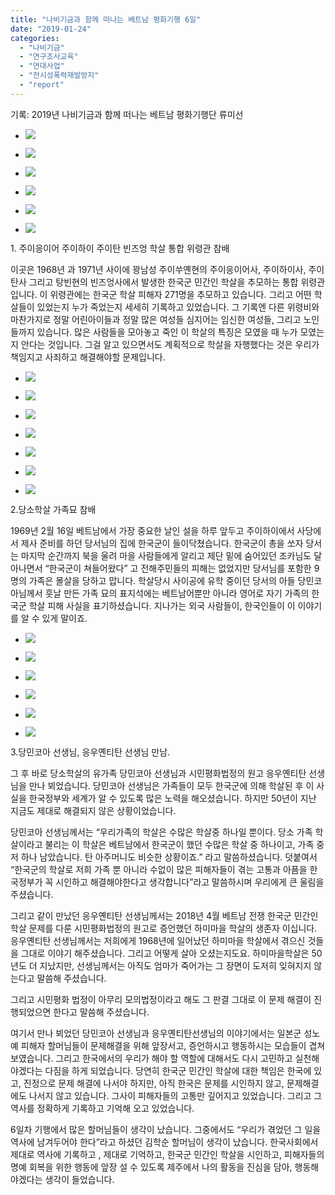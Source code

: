 ```yaml
---
title: "나비기금과 함께 떠나는 베트남 평화기행 6일"
date: "2019-01-24"
categories: 
  - "나비기금"
  - "연구조사교육"
  - "연대사업"
  - "전시성폭력재발방지"
  - "report"
---
```


기록: 2019년 나비기금과 함께 떠나는 베트남 평화기행단 류미선

- ![](http://womenandwar.net/kr/wp-content/uploads/2019/01/DSC03342-1024x683.jpg)
    
- ![](http://womenandwar.net/kr/wp-content/uploads/2019/01/DSC03345-1024x683.jpg)
    
- ![](http://womenandwar.net/kr/wp-content/uploads/2019/01/DSC03382-1024x683.jpg)
    
- ![](http://womenandwar.net/kr/wp-content/uploads/2019/01/DSC03367-1-1024x683.jpg)
    
- ![](http://womenandwar.net/kr/wp-content/uploads/2019/01/DSC03365-1024x683.jpg)
    
- ![](http://womenandwar.net/kr/wp-content/uploads/2019/01/DSC03374-1024x683.jpg)
    

1\. 주이응이어 주이하이 주이탄 빈즈엉 학살 통합 위령관 참배

이곳은 1968년 과 1971년 사이에 꽝남성 주이쑤옌현의 주이응이어사, 주이하이사, 주이탄사 그리고 탕빈현의 빈즈엉사에서 발생한 한국군 민간인 학살을 추모하는 통합 위령관입니다. 이 위령관에는 한국군 학살 피해자 271명을 추모하고 있습니다. 그리고 어떤 학살들이 있었는지 누가 죽었는지 세세히 기록하고 있었습니다. 그 기록엔 다른 위령비와 마찬가지로 정말 어린아이들과 정말 많은 여성들 심지어는 임신한 여성들, 그리고 노인들까지 있습니다. 많은 사람들을 모아놓고 죽인 이 학살의 특징은 모였을 때 누가 모였는지 안다는 것입니다. 그걸 알고 있으면서도 계획적으로 학살을 자행했다는 것은 우리가 책임지고 사죄하고 해결해야할 문제입니다.

- ![](http://womenandwar.net/kr/wp-content/uploads/2019/01/DSC03385-1024x683.jpg)
    
- ![](http://womenandwar.net/kr/wp-content/uploads/2019/01/DSC03388-1024x683.jpg)
    
- ![](http://womenandwar.net/kr/wp-content/uploads/2019/01/DSC03405-1024x683.jpg)
    
- ![](http://womenandwar.net/kr/wp-content/uploads/2019/01/DSC03406-1024x683.jpg)
    
- ![](http://womenandwar.net/kr/wp-content/uploads/2019/01/DSC03407-1024x683.jpg)
    
- ![](http://womenandwar.net/kr/wp-content/uploads/2019/01/20190122_112323-1024x768.jpg)
    
- ![](http://womenandwar.net/kr/wp-content/uploads/2019/01/DSC03410-1024x683.jpg)
    

2.당소학살 가족묘 참배

1969년 2월 16일 베트남에서 가장 중요한 날인 설을 하루 앞두고 주이하이에서 사당에서 제사 준비를 하던 당서님의 집에 한국군이 들이닥쳤습니다. 한국군이 총을 쏘자 당서는 마지막 순간까지 북을 울려 마을 사람들에게 알리고 제단 밑에 숨어있던 조카님도 달아나면서 “한국군이 쳐들어왔다” 고 전해주민들의 피해는 없었지만 당서님를 포함한 9명의 가족은 몰살을 당하고 맙니다. 학살당시 사이공에 유학 중이던 당서의 아들 당민코아님께서 훗날 만든 가족 묘의 표지석에는 베트남어뿐만 아니라 영어로 자기 가족의 한국군 학살 피해 사실을 표기하셨습니다. 지나가는 외국 사람들이, 한국인들이 이 이야기를 알 수 있게 말이죠.

- ![](http://womenandwar.net/kr/wp-content/uploads/2019/01/DSC03420-1024x683.jpg)
    
- ![](http://womenandwar.net/kr/wp-content/uploads/2019/01/DSC03430-1024x683.jpg)
    
- ![](http://womenandwar.net/kr/wp-content/uploads/2019/01/DSC03632-1024x683.jpg)
    
- ![](http://womenandwar.net/kr/wp-content/uploads/2019/01/DSC03779-1024x683.jpg)
    
- ![](http://womenandwar.net/kr/wp-content/uploads/2019/01/DSC03691-1024x683.jpg)
    
- ![](http://womenandwar.net/kr/wp-content/uploads/2019/01/20190122_164534-1024x768.jpg)
    

3.당민코아 선생님, 응우옌티탄 선생님 만남.

그 후 바로 당소학살의 유가족 당민코아 선생님과 시민평화법정의 원고 응우옌티탄 선생님을 만나 뵈었습니다. 당민코아 선생님은 가족들이 모두 한국군에 의해 학살된 후 이 사실을 한국정부와 세계가 알 수 있도록 많은 노력을 해오셨습니다. 하지만 50년이 지난 지금도 제대로 해결되지 않은 상황이었습니다.

당민코아 선생님께서는 “우리가족의 학살은 수많은 학살중 하나일 뿐이다. 당소 가족 학살이라고 불리는 이 학살은 베트남에서 한국군이 했던 수많은 학살 중 하나이고, 가족 중 저 하나 남았습니다. 탄 아주머니도 비슷한 상황이죠.” 라고 말씀하셨습니다. 덧붙여서 “한국군의 학살로 저희 가족 뿐 아니라 수없이 많은 피해자들이 겪는 고통과 아픔을 한국정부가 꼭 시인하고 해결해야한다고 생각합니다”라고 말씀하시며 우리에게 큰 울림을 주셨습니다.

그리고 같이 만났던 응우옌티탄 선생님께서는 2018년 4월 베트남 전쟁 한국군 민간인 학살 문제를 다룬 시민평화법정의 원고로 증언했던 하미마을 학살의 생존자 이십니다. 응우옌티탄 선생님께서는 저희에게 1968년에 일어났던 하미마을 학살에서 겪으신 것들을 그대로 이야기 해주셨습니다. 그리고 어떻게 살아 오셨는지도요. 하미마을학살은 50년도 더 지났지만, 선생님께서는 아직도 엄마가 죽어가는 그 장면이 도저히 잊혀지지 않는다고 말씀해 주셨습니다.

그리고 시민평화 법정이 아무리 모의법정이라고 해도 그 판결 그대로 이 문제 해결이 진행되었으면 한다고 말씀해 주셨습니다.

여기서 만나 뵈었던 당민코아 선생님과 응우옌티탄선생님의 이야기에서는 일본군 성노예 피해자 할머님들이 문제해결을 위해 앞장서고, 증언하시고 행동하시는 모습들이 겹쳐 보였습니다. 그리고 한국에서의 우리가 해야 할 역할에 대해서도 다시 고민하고 실천해야겠다는 다짐을 하게 되었습니다. 당연히 한국군 민간인 학살에 대한 책임은 한국에 있고, 진정으로 문제 해결에 나서야 하지만, 아직 한국은 문제를 시인하지 않고, 문제해결에도 나서지 않고 있습니다. 그사이 피해자들의 고통만 깊어지고 있었습니다. 그리고 그 역사를 정확하게 기록하고 기억해 오고 있었습니다.

6일차 기행에서 많은 할머님들이 생각이 났습니다. 그중에서도 “우리가 겪었던 그 일을 역사에 남겨두어야 한다”라고 하셨던 김학순 할머님이 생각이 났습니다. 한국사회에서 제대로 역사에 기록하고 , 제대로 기억하고, 한국군 민간인 학살을 시인하고, 피해자들의 명예 회복을 위한 행동에 앞장 설 수 있도록 제주에서 나의 활동을 진심을 담아, 행동해야겠다는 생각이 들었습니다.
